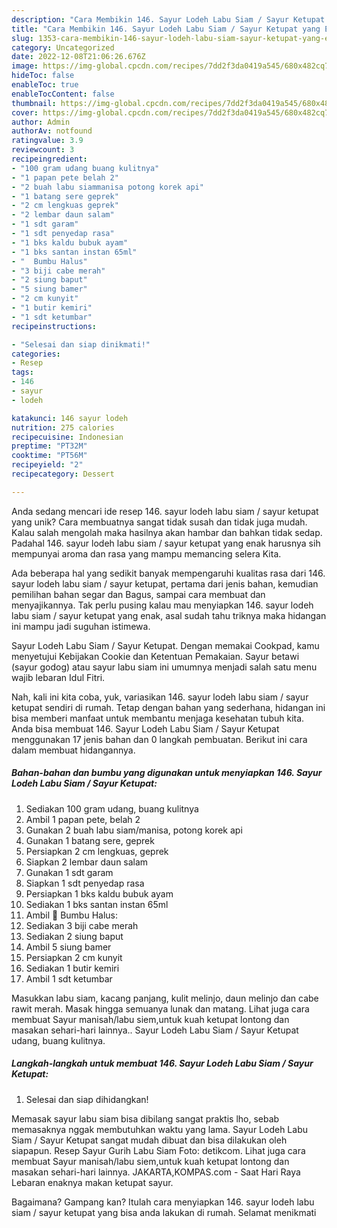 ```yaml
---
description: "Cara Membikin 146. Sayur Lodeh Labu Siam / Sayur Ketupat yang Enak"
title: "Cara Membikin 146. Sayur Lodeh Labu Siam / Sayur Ketupat yang Enak"
slug: 1353-cara-membikin-146-sayur-lodeh-labu-siam-sayur-ketupat-yang-enak
category: Uncategorized
date: 2022-12-08T21:06:26.676Z
image: https://img-global.cpcdn.com/recipes/7dd2f3da0419a545/680x482cq70/146-sayur-lodeh-labu-siam-sayur-ketupat-foto-resep-utama.jpg
hideToc: false
enableToc: true
enableTocContent: false
thumbnail: https://img-global.cpcdn.com/recipes/7dd2f3da0419a545/680x482cq70/146-sayur-lodeh-labu-siam-sayur-ketupat-foto-resep-utama.jpg
cover: https://img-global.cpcdn.com/recipes/7dd2f3da0419a545/680x482cq70/146-sayur-lodeh-labu-siam-sayur-ketupat-foto-resep-utama.jpg
author: Admin
authorAv: notfound
ratingvalue: 3.9
reviewcount: 3
recipeingredient:
- "100 gram udang buang kulitnya"
- "1 papan pete belah 2"
- "2 buah labu siammanisa potong korek api"
- "1 batang sere geprek"
- "2 cm lengkuas geprek"
- "2 lembar daun salam"
- "1 sdt garam"
- "1 sdt penyedap rasa"
- "1 bks kaldu bubuk ayam"
- "1 bks santan instan 65ml"
- "  Bumbu Halus"
- "3 biji cabe merah"
- "2 siung baput"
- "5 siung bamer"
- "2 cm kunyit"
- "1 butir kemiri"
- "1 sdt ketumbar"
recipeinstructions:

- "Selesai dan siap dinikmati!"
categories:
- Resep
tags:
- 146
- sayur
- lodeh

katakunci: 146 sayur lodeh 
nutrition: 275 calories
recipecuisine: Indonesian
preptime: "PT32M"
cooktime: "PT56M"
recipeyield: "2"
recipecategory: Dessert

---
```





Anda sedang mencari ide resep 146. sayur lodeh labu siam / sayur ketupat yang unik? Cara membuatnya sangat tidak susah dan tidak juga mudah. Kalau salah mengolah maka hasilnya akan hambar dan bahkan tidak sedap. Padahal 146. sayur lodeh labu siam / sayur ketupat yang enak harusnya sih mempunyai aroma dan rasa yang mampu memancing selera Kita.





Ada beberapa hal yang sedikit banyak mempengaruhi kualitas rasa dari 146. sayur lodeh labu siam / sayur ketupat, pertama dari jenis bahan, kemudian pemilihan bahan segar dan Bagus, sampai cara membuat dan menyajikannya. Tak perlu pusing kalau mau menyiapkan 146. sayur lodeh labu siam / sayur ketupat yang enak,      asal sudah tahu triknya maka hidangan ini mampu jadi suguhan istimewa.














Sayur Lodeh Labu Siam / Sayur Ketupat. Dengan memakai Cookpad, kamu menyetujui Kebijakan Cookie dan Ketentuan Pemakaian. Sayur betawi (sayur godog) atau sayur labu siam ini umumnya menjadi salah satu menu wajib lebaran Idul Fitri.






Nah, kali ini kita coba, yuk, variasikan 146. sayur lodeh labu siam / sayur ketupat sendiri di rumah. Tetap dengan bahan yang sederhana, hidangan ini bisa memberi manfaat untuk membantu menjaga kesehatan tubuh kita. Anda bisa membuat 146. Sayur Lodeh Labu Siam / Sayur Ketupat menggunakan 17 jenis bahan dan 0 langkah pembuatan. Berikut ini cara dalam membuat hidangannya.

<!--inarticleads1-->

##### Bahan-bahan dan bumbu yang digunakan untuk menyiapkan 146. Sayur Lodeh Labu Siam / Sayur Ketupat:

1. Sediakan 100 gram udang, buang kulitnya
1. Ambil 1 papan pete, belah 2
1. Gunakan 2 buah labu siam/manisa, potong korek api
1. Gunakan 1 batang sere, geprek
1. Persiapkan 2 cm lengkuas, geprek
1. Siapkan 2 lembar daun salam
1. Gunakan 1 sdt garam
1. Siapkan 1 sdt penyedap rasa
1. Persiapkan 1 bks kaldu bubuk ayam
1. Sediakan 1 bks santan instan 65ml
1. Ambil  📎 Bumbu Halus:
1. Sediakan 3 biji cabe merah
1. Sediakan 2 siung baput
1. Ambil 5 siung bamer
1. Persiapkan 2 cm kunyit
1. Sediakan 1 butir kemiri
1. Ambil 1 sdt ketumbar


Masukkan labu siam, kacang panjang, kulit melinjo, daun melinjo dan cabe rawit merah. Masak hingga semuanya lunak dan matang. Lihat juga cara membuat Sayur manisah/labu siem,untuk kuah ketupat lontong dan masakan sehari-hari lainnya.. Sayur Lodeh Labu Siam / Sayur Ketupat udang, buang kulitnya. 

<!--inarticleads2-->

##### Langkah-langkah untuk membuat 146. Sayur Lodeh Labu Siam / Sayur Ketupat:


1. Selesai dan siap dihidangkan!

Memasak sayur labu siam bisa dibilang sangat praktis lho, sebab memasaknya nggak membutuhkan waktu yang lama. Sayur Lodeh Labu Siam / Sayur Ketupat sangat mudah dibuat dan bisa dilakukan oleh siapapun. Resep Sayur Gurih Labu Siam Foto: detikcom. Lihat juga cara membuat Sayur manisah/labu siem,untuk kuah ketupat lontong dan masakan sehari-hari lainnya. JAKARTA,KOMPAS.com - Saat Hari Raya Lebaran enaknya makan ketupat sayur. 

Bagaimana? Gampang kan? Itulah cara menyiapkan 146. sayur lodeh labu siam / sayur ketupat yang bisa anda lakukan di rumah. Selamat menikmati
